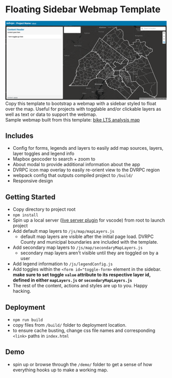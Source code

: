 # Floating Sidebar Webmap Template
![desktop screenshot](./desktop.png)
Copy this template to bootstrap a webmap with a sidebar styled to float over the map. Useful for projects with togglable and/or clickable layers as well as text or data to support the webmap. 
<br /> 
Sample webmap built from this template: [bike LTS analysis map](https://www.dvrpc.org/webmaps/bike-lts)

## Includes
- Config for forms, legends and layers to easily add map sources, layers, layer toggles and legend info
- Mapbox geocoder to search + zoom to
- About modal to provide additional information about the app
- DVRPC icon map overlay to easily re-orient view to the DVRPC region
- webpack config that outputs compiled project to `/build/`
- Responsive design

## Getting Started
- Copy directory to project root
- `npm install`
- Spin up a local server ([live server plugin](https://marketplace.visualstudio.com/items?itemName=ritwickdey.LiveServer) for vscode) from root to launch project
- Add default map layers to `/js/map/mapLayers.js`
    - default map layers are visible after the initial page load. DVRPC County and municipal boundaries are included with the template. 
- Add secondary map layers to `/js/map/secondaryMapLayers.js`
    - secondary map layers aren't visible until they are toggled on by a user
- Add legend information to `/js/legendConfig.js`
- Add toggles within the `<form id="toggle-form>` element in the sidebar.<strong> make sure to set toggle `value` attribute to its respective layer id, defined in either `mapLayers.js` or `secondaryMapLayers.js`</strong>
- The rest of the content, actions and styles are up to you. Happy hacking.

## Deployment
- `npm run build`
- copy files from `/build/` folder to deployment location.
- to ensure cache busting, change css file names and corresponding `<link>` paths in `index.html`

## Demo
- spin up or browse through the `/demo/` folder to get a sense of how everything hooks up to make a working map.
